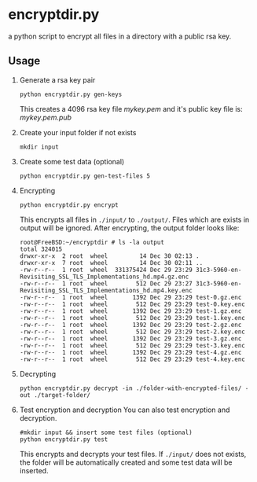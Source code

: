 encryptdir.py
=============

a python script to encrypt all files in a directory with a public rsa key. 

## Usage
1. Generate a rsa key pair

	```
	python encryptdir.py gen-keys
	```

	This creates a 4096 rsa key file _mykey.pem_ and it's public key file is: _mykey.pem.pub_

1. Create your input folder if not exists

	```
	mkdir input
	```

1. Create some test data (optional)
	
	```
	python encryptdir.py gen-test-files 5
	```

1. Encrypting

	```
	python encryptdir.py encrypt
	```

	This encrypts all files in ```./input/``` to ```./output/```. Files which are exists in output will be ignored. After encrypting, the output folder looks like:

	```
	root@FreeBSD:~/encryptdir # ls -la output
	total 324015
	drwxr-xr-x  2 root  wheel         14 Dec 30 02:13 .
	drwxr-xr-x  7 root  wheel         14 Dec 30 02:11 ..
	-rw-r--r--  1 root  wheel  331375424 Dec 29 23:29 31c3-5960-en-Revisiting_SSL_TLS_Implementations_hd.mp4.gz.enc
	-rw-r--r--  1 root  wheel        512 Dec 29 23:27 31c3-5960-en-Revisiting_SSL_TLS_Implementations_hd.mp4.key.enc
	-rw-r--r--  1 root  wheel       1392 Dec 29 23:29 test-0.gz.enc
	-rw-r--r--  1 root  wheel        512 Dec 29 23:29 test-0.key.enc
	-rw-r--r--  1 root  wheel       1392 Dec 29 23:29 test-1.gz.enc
	-rw-r--r--  1 root  wheel        512 Dec 29 23:29 test-1.key.enc
	-rw-r--r--  1 root  wheel       1392 Dec 29 23:29 test-2.gz.enc
	-rw-r--r--  1 root  wheel        512 Dec 29 23:29 test-2.key.enc
	-rw-r--r--  1 root  wheel       1392 Dec 29 23:29 test-3.gz.enc
	-rw-r--r--  1 root  wheel        512 Dec 29 23:29 test-3.key.enc
	-rw-r--r--  1 root  wheel       1392 Dec 29 23:29 test-4.gz.enc
	-rw-r--r--  1 root  wheel        512 Dec 29 23:29 test-4.key.enc
	```


1. Decrypting
	
	```
	python encryptdir.py decrypt -in ./folder-with-encrypted-files/ -out ./target-folder/
	```

1. Test encryption and decryption
	You can also test encryption and decryption.

	```
	#mkdir input && insert some test files (optional)
	python encryptdir.py test
	```

	This encrypts and decrypts your test files. If ```./input/``` does not exists, the folder will be automatically created and some test data will be inserted.

